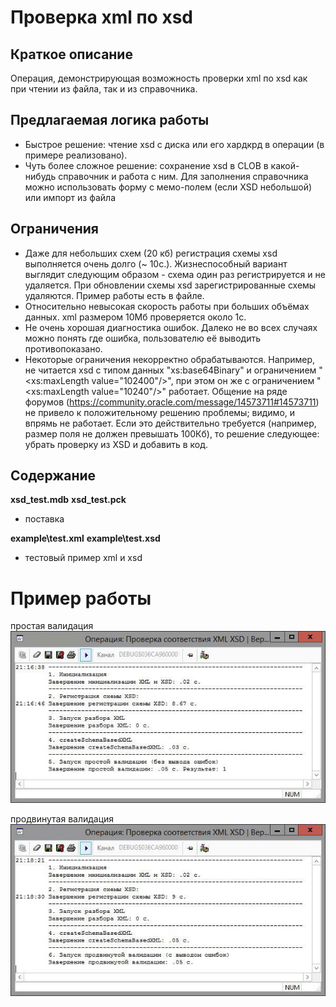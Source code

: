 # Проверка xml по xsd

## Краткое описание
Операция, демонстрирующая возможность проверки xml по xsd как при чтении из файла, так и из справочника.

## Предлагаемая логика работы
 - Быстрое решение: чтение xsd с диска или его хардкрд в операции (в примере реализовано).
 - Чуть более сложное решение: сохранение xsd в CLOB в какой-нибудь справочник и работа с ним. Для заполнения справочника можно использовать форму с мемо-полем (если XSD небольшой) или импорт из файла

## Ограничения
 - Даже для небольших схем (20 кб) регистрация схемы xsd выполняется очень долго (~ 10c.).
Жизнеспособный вариант выглядит следующим образом - схема один раз регистрируется и не удаляется. При обновлении схемы xsd зарегистрированные схемы удаляются. Пример работы есть в файле.
 - Относительно невысокая скорость работы при больших объёмах данных. xml размером 10Мб проверяется около 1с.
 - Не очень хорошая диагностика ошибок. Далеко не во всех случаях можно понять где ошибка, пользователю её выводить противопоказано.
 - Некоторые ограничения некорректно обрабатываются. Например, не читается xsd с типом данных "xs:base64Binary" и ограничением "<xs:maxLength value="102400"/>", при этом он же с ограничением "<xs:maxLength value="10240"/>" работает.
Общение на ряде форумов (https://community.oracle.com/message/14573711#14573711) не привело к положительному решению проблемы; видимо, и впрямь не работает.
Если это действительно требуется (например, размер поля не должен превышать 100Кб), то решение следующее: убрать проверку из XSD и добавить в код.

## Содержание
**xsd_test.mdb**
**xsd_test.pck**
* поставка

**example\test.xml**
**example\test.xsd**
* тестовый пример xml и xsd

# Пример работы
простая валидация
![Sample Screen](img/simple.jpg "Simple Validation Sample")

продвинутая валидация
![Sample Screen](img/advanced.jpg "Advanced Validation Sample")